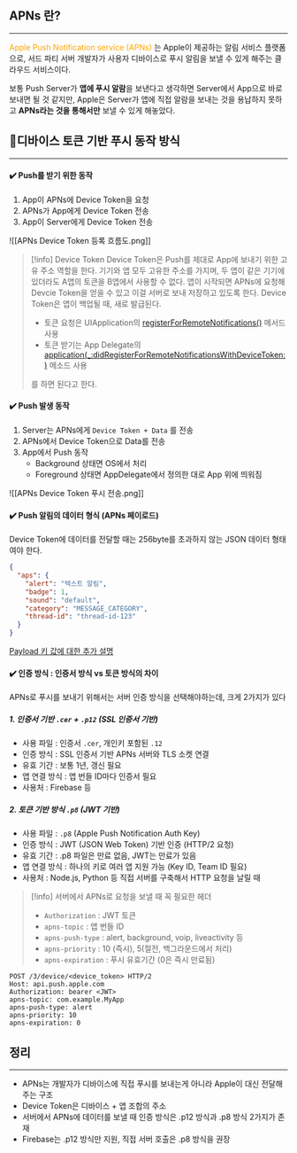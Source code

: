 
## APNs 란?
---
<span style="color:orange">Apple Push Notification service (APNs)</span> 는 Apple이 제공하는 알림 서비스 플랫폼으로, 서드 파티 서버 개발자가 사용자 디바이스로 푸시 알림을 보낼 수 있게 해주는 클라우드 서비스이다.

보통 Push Server가 **앱에 푸시 알람**을 보낸다고 생각하면 Server에서 App으로 바로 보내면 될 것 같지만, Apple은 Server가 앱에 직접 알람을 보내는 것을 용납하지 못하고 **APNs라는 것을 통해서만** 보낼 수 있게 해놓았다.


## 디바이스 토큰 기반 푸시 동작 방식
---
#### ✔️ Push를 받기 위한 동작

1. App이 APNs에 Device Token을 요청
2. APNs가 App에게 Device Token 전송
3. App이 Server에게 Device Token 전송

![[APNs Device Token 등록 흐름도.png]]
>[!info] Device Token
>Device Token은 Push를 제대로 App에 보내기 위한 고유 주소 역할을 한다.
>기기와 앱 모두 고유한 주소를 가지며, 두 앱이 같은 기기에 있더라도 A앱의 토큰을 B앱에서 사용할 수 없다.
>앱이 시작되면 APNs에 요청해 Devcie Token을 얻을 수 있고 이걸 서버로 보내 저장하고 있도록 한다.
>Device Token은 앱이 백업될 때, 새로 발급된다.
>* 토큰 요청은 UIApplication의 [registerForRemoteNotifications()](https://developer.apple.com/documentation/uikit/uiapplication/1623078-registerforremotenotifications) 메서드 사용
>* 토큰 받기는 App Delegate의 [application(_:didRegisterForRemoteNotificationsWithDeviceToken:)](https://developer.apple.com/documentation/uikit/uiapplicationdelegate/1622958-application) 메소드 사용
>
>를 하면 된다고 한다.


#### ✔️ Push 발생 동작

1. Server는 APNs에게 `Device Token + Data` 를 전송
2. APNs에서 Device Token으로 Data를 전송
3. App에서 Push 동작 
	- Background 상태면 OS에서 처리
	- Foreground 상태면 AppDelegate에서 정의한 대로 App 위에 띄워짐

![[APNs Device Token 푸시 전송.png]]


#### ✔️ Push 알림의 데이터 형식 (APNs 페이로드)

Device Token에 데이터를 전달할 때는 256byte를 초과하지 않는 JSON 데이터 형태여야 한다.

```JSON
{
  "aps": {
    "alert": "텍스트 알림",
    "badge": 1,
    "sound": "default",
    "category": "MESSAGE_CATEGORY",
    "thread-id": "thread-id-123"
  }
}
```

[Payload 키 값에 대한 추가 설명](https://developer.apple.com/library/archive/documentation/NetworkingInternet/Conceptual/RemoteNotificationsPG/PayloadKeyReference.html)


#### ✔️ 인증 방식 : 인증서 방식 vs 토큰 방식의 차이

APNs로 푸시를 보내기 위해서는 서버 인증 방식을 선택해야하는데, 크게 2가지가 있다

##### 1. 인증서 기반 `.cer` + `.p12` (SSL 인증서 기반)

* 사용 파일 : 인증서 `.cer`, 개인키 포함된 `.12`
* 인증 방식 : SSL 인증서 기반 APNs 서버와 TLS 소켓 연결
* 유효 기간 : 보통 1년, 갱신 필요
* 앱 연결 방식 : 앱 번들 ID마다 인증서 필요
* 사용처 : Firebase 등

##### 2. 토큰 기반 방식 `.p8` (JWT 기반)

* 사용 파일 : `.p8` (Apple Push Notification Auth Key)
* 인증 방식 : JWT (JSON Web Token) 기반 인증 (HTTP/2 요청)
* 유효 기간 : .p8 파일은 만료 없음, JWT는 만료가 있음
* 앱 연결 방식 : 하나의 키로 여러 앱 지원 가능 (Key ID, Team ID 필요)
* 사용처 : Node.js, Python 등 직접 서버를 구축해서 HTTP 요청을 날릴 때

>[!info] 서버에서 APNs로 요청을 보낼 때 꼭 필요한 헤더
>- `Authorization` : JWT 토큰
>- `apns-topic` : 앱 번들 ID
>- `apns-push-type` : alert, background, voip, liveactivity 등
>- `apns-priority` : 10 (즉시), 5(절전, 백그라운드에서 처리)
>- `apns-expiration` : 푸시 유효기간 (0은 즉시 만료됨)

```http
POST /3/device/<device_token> HTTP/2
Host: api.push.apple.com
Authorization: bearer <JWT>
apns-topic: com.example.MyApp
apns-push-type: alert
apns-priority: 10
apns-expiration: 0
```


## 정리
---
* APNs는 개발자가 디바이스에 직접 푸시를 보내는게 아니라 Apple이 대신 전달해주는 구조
* Device Token은 디바이스 + 앱 조합의 주소
* 서버에서 APNs에 데이터를 보낼 때 인증 방식은 .p12 방식과 .p8 방식 2가지가 존재
* Firebase는 .p12 방식만 지원, 직접 서버 호출은 .p8 방식을 권장